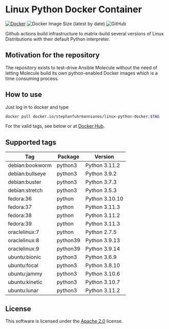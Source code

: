 # Linux Python Docker Container

[![Docker](https://github.com/sfuhrm/linux-python-docker/actions/workflows/docker.yml/badge.svg)](https://github.com/sfuhrm/linux-python-docker/actions/workflows/docker.yml)
![Docker Image Size (latest by date)](https://img.shields.io/docker/image-size/stephanfuhrmannionos/linux-python-docker)
![GitHub](https://img.shields.io/github/license/sfuhrm/linux-python-docker)

Github actions build infrastructure to matrix-build
several versions of Linux Distributions
with their default Python interpreter.

## Motivation for the repository

The repository exists to test-drive Ansible Molecule without
the need of letting Molecule build its own python-enabled Docker
images which is a time consuming process.

## How to use

Just log in to docker and type

```bash
docker pull docker.io/stephanfuhrmannionos/linux-python-docker:$TAG
```

For the valid tags, see below or at [Docker Hub](https://hub.docker.com/r/stephanfuhrmannionos/linux-python-docker).

## Supported tags

| Tag | Package | Version |
|-----|---------|---------|
| debian:bookworm | python3 | Python 3.11.2 |
| debian:bullseye | python3 | Python 3.9.2 |
| debian:buster | python3 | Python 3.7.3 |
| debian:stretch | python3 | Python 3.5.3 |
| fedora:36 | python | Python 3.10.10 |
| fedora:37 | python | Python 3.11.3 |
| fedora:38 | python | Python 3.11.2 |
| fedora:39 | python | Python 3.11.3 |
| oraclelinux:7 | python | Python 2.7.5 |
| oraclelinux:8 | python39 | Python 3.9.13 |
| oraclelinux:9 | python39 | Python 3.9.14 |
| ubuntu:bionic | python3 | Python 3.6.9 |
| ubuntu:focal | python3 | Python 3.8.10 |
| ubuntu:jammy | python3 | Python 3.10.6 |
| ubuntu:kinetic | python3 | Python 3.10.7 |
| ubuntu:lunar | python3 | Python 3.11.2 |


## License

This software is licensed under the [Apache 2.0](LICENSE.txt) license.
